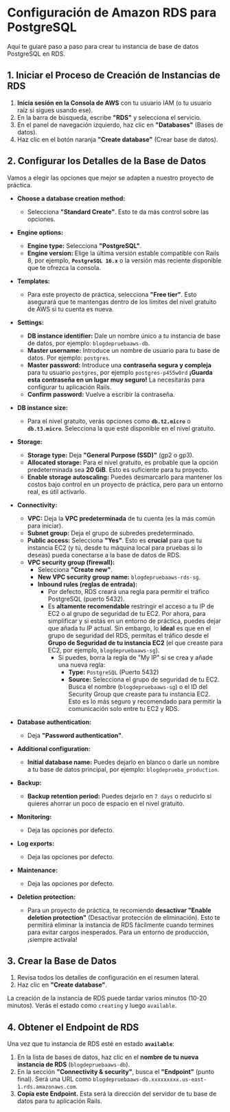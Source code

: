# Configuración de Amazon RDS para PostgreSQL

Aquí te guiaré paso a paso para crear tu instancia de base de datos PostgreSQL en RDS.

## 1. Iniciar el Proceso de Creación de Instancias de RDS

1. **Inicia sesión en la Consola de AWS** con tu usuario IAM (o tu usuario raíz si sigues usando ese).
2. En la barra de búsqueda, escribe **"RDS"** y selecciona el servicio.
3. En el panel de navegación izquierdo, haz clic en **"Databases"** (Bases de datos).
4. Haz clic en el botón naranja **"Create database"** (Crear base de datos).

## 2. Configurar los Detalles de la Base de Datos

Vamos a elegir las opciones que mejor se adapten a nuestro proyecto de práctica.

- **Choose a database creation method:**

    - Selecciona **"Standard Create"**. Esto te da más control sobre las opciones.

- **Engine options:**

    - **Engine type:** Selecciona **"PostgreSQL"**.
    - **Engine version:** Elige la última versión estable compatible con Rails 8, por ejemplo, **`PostgreSQL 16.x`** o la versión más reciente disponible que te ofrezca la consola.

- **Templates:**

    - Para este proyecto de práctica, selecciona **"Free tier"**. Esto asegurará que te mantengas dentro de los límites del nivel gratuito de AWS si tu cuenta es nueva.

- **Settings:**

    - **DB instance identifier:** Dale un nombre único a tu instancia de base de datos, por ejemplo: `blogdepruebaaws-db`.
    - **Master username:** Introduce un nombre de usuario para tu base de datos. Por ejemplo: `postgres`.
    - **Master password:** Introduce una **contraseña segura y compleja** para tu usuario `postgres`, por ejemplo `postgres-p455w0rd` **¡Guarda esta contraseña en un lugar muy seguro!** La necesitarás para configurar tu aplicación Rails.
    - **Confirm password:** Vuelve a escribir la contraseña.

- **DB instance size:**

    - Para el nivel gratuito, verás opciones como **`db.t2.micro`** o **`db.t3.micro`**. Selecciona la que esté disponible en el nivel gratuito.

- **Storage:**

    - **Storage type:** Deja **"General Purpose (SSD)"** (gp2 o gp3).
    - **Allocated storage:** Para el nivel gratuito, es probable que la opción predeterminada sea **20 GiB**. Esto es suficiente para tu proyecto.
    - **Enable storage autoscaling:** Puedes desmarcarlo para mantener los costos bajo control en un proyecto de práctica, pero para un entorno real, es útil activarlo.

- **Connectivity:**

    - **VPC:** Deja la **VPC predeterminada** de tu cuenta (es la más común para iniciar).
    - **Subnet group:** Deja el grupo de subredes predeterminado.
    - **Public access:** Selecciona **"Yes"**. Esto es **crucial** para que tu instancia EC2 (y tú, desde tu máquina local para pruebas si lo deseas) pueda conectarse a la base de datos de RDS.
    - **VPC security group (firewall):**
        - Selecciona **"Create new"**.
        - **New VPC security group name:** `blogdepruebaaws-rds-sg`.
        - **Inbound rules (reglas de entrada):**
            - Por defecto, RDS creará una regla para permitir el tráfico PostgreSQL (puerto 5432).
            - Es **altamente recomendable** restringir el acceso a tu IP de EC2 o al grupo de seguridad de tu EC2. Por ahora, para simplificar y si estás en un entorno de práctica, puedes dejar que añada tu IP actual. Sin embargo, lo **ideal** es que en el grupo de seguridad del RDS, permitas el tráfico desde el **Grupo de Seguridad de tu instancia EC2** (el que creaste para EC2, por ejemplo, `blogdepruebaaws-sg`).
                - Si puedes, borra la regla de "My IP" si se crea y añade una nueva regla:
                    - **Type:** `PostgreSQL` (Puerto 5432)
                    - **Source:** Selecciona el grupo de seguridad de tu EC2. Busca el nombre (`blogdepruebaaws-sg`) o el ID del Security Group que creaste para tu instancia EC2. Esto es lo más seguro y recomendado para permitir la comunicación solo entre tu EC2 y RDS.

- **Database authentication:**

    - Deja **"Password authentication"**.

- **Additional configuration:**

    - **Initial database name:** Puedes dejarlo en blanco o darle un nombre a tu base de datos principal, por ejemplo: `blogdeprueba_production`.

- **Backup:**

    - **Backup retention period:** Puedes dejarlo en `7 days` o reducirlo si quieres ahorrar un poco de espacio en el nivel gratuito.

- **Monitoring:**

    - Deja las opciones por defecto.

- **Log exports:**

    - Deja las opciones por defecto.

- **Maintenance:**

    - Deja las opciones por defecto.

- **Deletion protection:**
    - Para un proyecto de práctica, te recomiendo **desactivar "Enable deletion protection"** (Desactivar protección de eliminación). Esto te permitirá eliminar la instancia de RDS fácilmente cuando termines para evitar cargos inesperados. Para un entorno de producción, ¡siempre actívala!

## 3. Crear la Base de Datos

1. Revisa todos los detalles de configuración en el resumen lateral.
2. Haz clic en **"Create database"**.

La creación de la instancia de RDS puede tardar varios minutos (10-20 minutos). Verás el estado como `creating` y luego `available`.

## 4. Obtener el Endpoint de RDS

Una vez que tu instancia de RDS esté en estado **`available`**:

1. En la lista de bases de datos, haz clic en el **nombre de tu nueva instancia de RDS** (`blogdepruebaaws-db`).
2. En la sección **"Connectivity & security"**, busca el **"Endpoint"** (punto final). Será una URL como `blogdepruebaaws-db.xxxxxxxxx.us-east-1.rds.amazonaws.com`.
3. **Copia este Endpoint.** Esta será la dirección del servidor de tu base de datos para tu aplicación Rails.